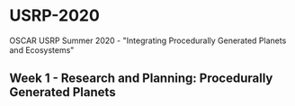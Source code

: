 # USRP-2020
OSCAR USRP Summer 2020 - "Integrating Procedurally Generated Planets and Ecosystems"
## Week 1 - Research and Planning: Procedurally Generated Planets